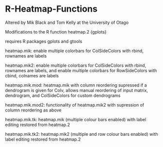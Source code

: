 R-Heatmap-Functions
===================

Altered by Mik Black and Tom Kelly at the University of Otago

Modifications to the R function heatmap.2 {gplots}

requires R packages gplots and gtools

heatmap.mik: enable multiple colorbars for ColSideColors with rbind, rownames are labels

heatmap.mik2: enable multiple colorbars for ColSideColors with rbind, rownames are labels, and enable multiple colorbars for RowSideColors with cbind, colnames are labels


heatmap.mik.mod: heatmap.mik with column reordering supressed if a dendrogram is given for Colv, allows manual reordering of input matrix, dendrogram, and ColSideColors for custom dendrograms

heatmap.mik.mod2: functionality of heatmap.mik2 with supression of column reordering as above

heatmap.mik.tk: heatmap.mik (multiple colour bars enabled) with label editing restored from heatmap.2

heatmap.mik.tk2: heatmap.mik2 (multiple and row colour bars enabled) with label editing restored from heatmap.2
